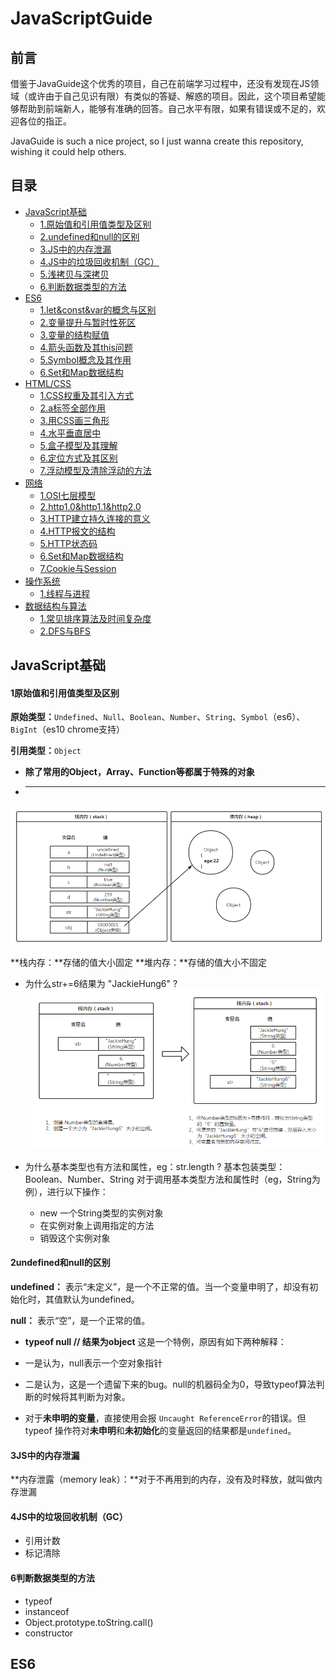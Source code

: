 # JavaScriptGuide
## 前言
借鉴于JavaGuide这个优秀的项目，自己在前端学习过程中，还没有发现在JS领域（或许由于自己见识有限）有类似的答疑、解惑的项目。因此，这个项目希望能够帮助到前端新人，能够有准确的回答。自己水平有限，如果有错误或不足的，欢迎各位的指正。

JavaGuide is such a nice project, so I just wanna create this repository, wishing it could help others.

## 目录

- [JavaScript基础](#javascript基础)
     - [1.原始值和引用值类型及区别](#1原始值和引用值类型及区别)
     - [2.undefined和null的区别](#2undefined和null的区别)
     - [3.JS中的内存泄漏](#3内存泄漏)
     - [4.JS中的垃圾回收机制（GC）](#4JS中的垃圾回收机制（GC）)
     - [5.浅拷贝与深拷贝](#5浅拷贝与深拷贝)
     - [6.判断数据类型的方法](#6判断数据类型的方法)
- [ES6](#es6)
     - [1.let&const&var的概念与区别](#1let&const&var的概念与区别)
     - [2.变量提升与暂时性死区](#2变量提升与暂时性死区)
     - [3.变量的结构赋值](#3变量的结构赋值)
     - [4.箭头函数及其this问题](#4箭头函数及其this问题)
     - [5.Symbol概念及其作用](#5Symbol概念及其作用)
     - [6.Set和Map数据结构](#6Set和Map数据结构)
- [HTML/CSS](#HTML/CSS)
     - [1.CSS权重及其引入方式](#1CSS权重及其引入方式)
     - [2.a标签全部作用](#2a标签全部作用)
     - [3.用CSS画三角形](#3用CSS画三角形)
     - [4.水平垂直居中](#4水平垂直居中)
     - [5.盒子模型及其理解](#5盒子模型及其理解)
     - [6.定位方式及其区别](#6定位方式及其区别)
     - [7.浮动模型及清除浮动的方法](#7浮动模型及清除浮动的方法) 
- [网络](#网络)
     - [1.OSI七层模型](#1OSI七层模型)
     - [2.http1.0&http1.1&http2.0](#2http1.0&http1.1&http2.0)
     - [3.HTTP建立持久连接的意义](#3HTTP建立持久连接的意义)
     - [4.HTTP报文的结构](#4HTTP报文的结构)
     - [5.HTTP状态码](#5HTTP状态码)
     - [6.Set和Map数据结构](#6Set和Map数据结构)
     - [7.Cookie与Session](#7Cookie与Session) 
- [操作系统](#操作系统)
	 - [1.线程与进程](#1线程与进程)
- [数据结构与算法](#数据结构与算法)
	 - [1.常见排序算法及时间复杂度](#1常见排序算法及时间复杂度)
	 - [2.DFS与BFS](#2DFS与BFS) 


## JavaScript基础

#### 1原始值和引用值类型及区别

**原始类型：**`Undefined`、`Null`、`Boolean`、`Number`、`String`、`Symbol`（es6）、`BigInt`（es10 chrome支持）


**引用类型：**`Object`

- **除了常用的Object，Array、Function等都属于特殊的对象**
- ** **

![Alt text](https://github.com/Jackie-Hung/JavaScriptGuide/blob/master/pictures/1593091870011.png)

**栈内存：**存储的值大小固定
**堆内存：**存储的值大小不固定
- 为什么str+=6结果为 "JackieHung6" ?
![Alt text](https://github.com/Jackie-Hung/JavaScriptGuide/blob/master/pictures/1593094167516.png)

- 为什么基本类型也有方法和属性，eg：str.length ?
基本包装类型：Boolean、Number、String
对于调用基本类型方法和属性时（eg，String为例），进行以下操作：
	- new 一个String类型的实例对象
	- 在实例对象上调用指定的方法
	- 销毁这个实例对象

#### 2undefined和null的区别

**undefined：**
表示“未定义”，是一个不正常的值。当一个变量申明了，却没有初始化时，其值默认为undefined。

**null：**
表示“空”，是一个正常的值。

- **typeof null  // 结果为object** 这是一个特例，原因有如下两种解释：
 - 一是认为，null表示一个空对象指针
 - 二是认为，这是一个遗留下来的bug。null的机器码全为0，导致typeof算法判断的时候将其判断为对象。

-  对于**未申明的变量**，直接使用会报 `Uncaught ReferenceError`的错误。但typeof 操作符对**未申明**和**未初始化**的变量返回的结果都是`undefined`。
#### 3JS中的内存泄漏
**内存泄露（memory leak）：**对于不再用到的内存，没有及时释放，就叫做内存泄漏

#### 4JS中的垃圾回收机制（GC）

- 引用计数
- 标记清除


#### 6判断数据类型的方法
- typeof
- instanceof
- Object.prototype.toString.call()
- constructor

## ES6
